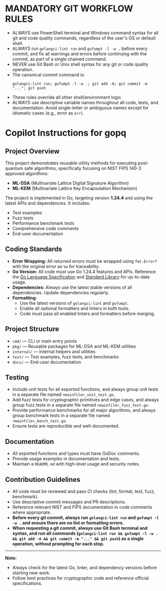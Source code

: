 # MANDATORY GIT WORKFLOW RULES
- ALWAYS use PowerShell terminal and Windows command syntax for all git and code quality commands, regardless of the user's OS or default shell.
- ALWAYS run `golangci-lint run` and `gofumpt -l -w .` before every commit, and fix all warnings and errors before continuing with the commit, as part of a single chained command.
- NEVER use Git Bash or Unix shell syntax for any git or code quality operation.
- The canonical commit command is:
  ```
  golangci-lint run; gofumpt -l -w .; git add -A; git commit -m "..."; git push
  ```
- These rules override all other shell/environment logic.
- ALWAYS use descriptive variable names throughout all code, tests, and documentation. Avoid single-letter or ambiguous names except for idiomatic cases (e.g., error as `err`).

# Copilot Instructions for gopq

## Project Overview
This project demonstrates reusable utility methods for executing post-quantum safe algorithms, specifically focusing on NIST FIPS 140-3 approved algorithms:
- **ML-DSA** (Multivariate Lattice Digital Signature Algorithm)
- **ML-KEM** (Multivariate Lattice Key Encapsulation Mechanism)

The project is implemented in Go, targeting version **1.24.4** and using the latest APIs and dependencies. It includes:
- Test examples
- Fuzz tests
- Performance benchmark tests
- Comprehensive code comments
- End-user documentation

## Coding Standards
- **Error Wrapping:** All returned errors must be wrapped using `fmt.Errorf` with the original error as `%w` for traceability.
- **Go Version:** All code must use Go 1.24.4 features and APIs. Reference the [Go Language Specification](https://go.dev/ref/spec) and [Standard Library](https://pkg.go.dev/std) for up-to-date usage.
- **Dependencies:** Always use the latest stable versions of all dependencies. Update dependencies regularly.
- **Formatting:**
  - Use the latest versions of `golangci-lint` and `gofumpt`.
  - Enable all optional formatters and linters in both tools.
  - Code must pass all enabled linters and formatters before merging.

## Project Structure
- `cmd/` — CLI or main entry points
- `pkg/` — Reusable packages for ML-DSA and ML-KEM utilities
- `internal/` — Internal helpers and utilities
- `test/` — Test examples, fuzz tests, and benchmarks
- `docs/` — End-user documentation

## Testing
- Include unit tests for all exported functions, and always group unit tests in a separate file named `<mainfile>_unit_test.go`.
- Add fuzz tests for cryptographic primitives and edge cases, and always group fuzz tests in a separate file named `<mainfile>_fuzz_test.go`.
- Provide performance benchmarks for all major algorithms, and always group benchmark tests in a separate file named `<mainfile>_bench_test.go`.
- Ensure tests are reproducible and well-documented.

## Documentation
- All exported functions and types must have GoDoc comments.
- Provide usage examples in documentation and tests.
- Maintain a `README.md` with high-level usage and security notes.


## Contribution Guidelines
- All code must be reviewed and pass CI checks (lint, format, test, fuzz, benchmark).
- Use descriptive commit messages and PR descriptions.
- Reference relevant NIST and FIPS documentation in code comments where appropriate.
- **Before every git commit, always run `golangci-lint run` and `gofumpt -l -w .` and ensure there are no lint or formatting errors.**
- **When requesting a git commit, always use Git Bash terminal and syntax, and run all commands (`golangci-lint run && gofumpt -l -w . && git add -A && git commit -m "..." && git push`) as a single operation, without prompting for each step.**

---

**Note:**
- Always check for the latest Go, linter, and dependency versions before starting new work.
- Follow best practices for cryptographic code and reference official specifications.
